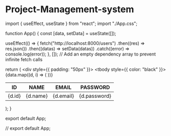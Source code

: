 # Project-Management-system
import { useEffect, useState } from "react";
import "./App.css";

function App() {
  const [data, setData] = useState([]);

  useEffect(() => {
    fetch("http://localhost:8000/users")
      .then((res) => res.json())
      .then((datas) => setData(datas))
      .catch((error) => console.log(error));
  }, []); // Add an empty dependency array to prevent infinite fetch calls

  return (
    <div style={{ padding: "50px" }}>
      <table>
        <thead>
          <tr>
            <th>ID</th>
            <th>NAME</th>
            <th>EMAIL</th>
            <th>PASSWORD</th>
          </tr>
        </thead>
        <tbody style={{ color: "black" }}>
          {data.map((d, i) => (
            <tr key={i}>
              <td>{d.id}</td>
              <td>{d.name}</td>
              <td>{d.email}</td>
              <td>{d.password}</td>
            </tr>
          ))}
        </tbody>
      </table>
    </div>
  );
}

export default App;


// export default App;
